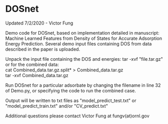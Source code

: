 # DOSnet

Updated 7/2/2020 - Victor Fung

Demo code for DOSnet, based on implementation detailed in manuscript: Machine Learned Features from Density of States for Accurate Adsorption Energy Prediction. Several demo input files containing DOS from data described in the paper is uploaded.

Unpack the input file containing the DOS and energies: tar -xvf "file.tar.gz" \
or for the combined data: \
cat Combined_data.tar.gz.split* > Combined_data.tar.gz \
tar -xvf Combined_data.tar.gz

Run DOSnet for a particular adsorbate by changing the filename in line 32 of Demo.py, or specifying the code to run the combined case.

Output will be written to txt files as "model_predict_test.txt" or "model_predict_train.txt" and/or "CV_predict.txt"

Additional questions please contact Victor Fung at fungv(at)ornl.gov
